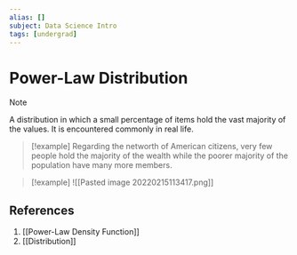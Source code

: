 ```yaml
---
alias: []
subject: Data Science Intro
tags: [undergrad]
---
```

# Power-Law Distribution

> [!note]
> A distribution in which a small percentage of items hold the vast majority of the values. It is encountered commonly in real life.

> [!example]
> Regarding the networth of American citizens, very few people hold the majority of the wealth while the poorer majority of the population have many more members.

> [!example] 
> ![[Pasted image 20220215113417.png]]

## References
1. [[Power-Law Density Function]]
2. [[Distribution]]